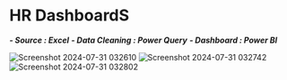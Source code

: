 # HR DashboardS
***- Source : Excel***
***- Data Cleaning : Power Query***
***- Dashboard : Power BI***




![Screenshot 2024-07-31 032610](https://github.com/user-attachments/assets/6b137ca2-a9e4-48ee-b942-5ac94e0d47a6)
![Screenshot 2024-07-31 032742](https://github.com/user-attachments/assets/91786948-8e8a-4334-8e1b-77fa9f94f015)
![Screenshot 2024-07-31 032802](https://github.com/user-attachments/assets/ff75f195-161b-4251-be85-4f3d0403b5ba)

